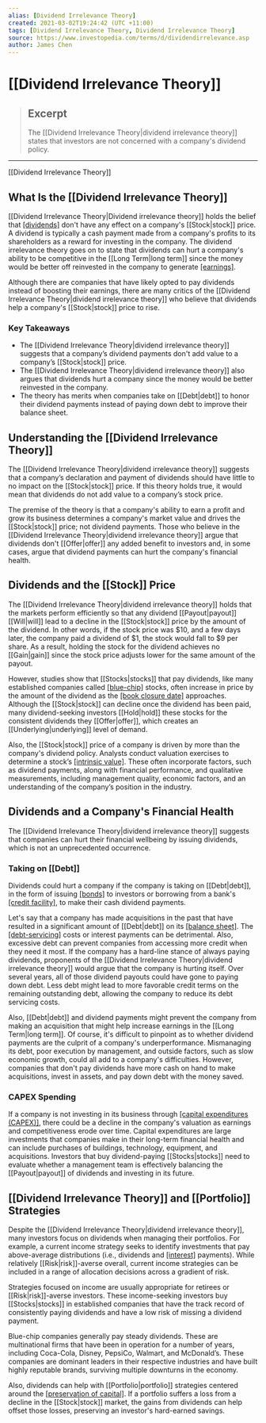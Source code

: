 ```yaml
---
alias: [Dividend Irrelevance Theory]
created: 2021-03-02T19:24:42 (UTC +11:00)
tags: [Dividend Irrelevance Theory, Dividend Irrelevance Theory]
source: https://www.investopedia.com/terms/d/dividendirrelevance.asp
author: James Chen
---
```


# [[Dividend Irrelevance Theory]]

> ## Excerpt
> The [[Dividend Irrelevance Theory|dividend irrelevance theory]] states that investors are not concerned with a company's dividend policy.

---

[[Dividend Irrelevance Theory]]
## What Is the [[Dividend Irrelevance Theory]]

[[Dividend Irrelevance Theory|Dividend irrelevance theory]] holds the belief that [[dividends]](https://www.investopedia.com/terms/d/dividend.asp) don't have any effect on a company's [[Stock|stock]] price. A dividend is typically a cash payment made from a company's profits to its shareholders as a reward for investing in the company. The dividend irrelevance theory goes on to state that dividends can hurt a company's ability to be competitive in the [[Long Term|long term]] since the money would be better off reinvested in the company to generate [[earnings]](https://www.investopedia.com/terms/e/earnings.asp).

Although there are companies that have likely opted to pay dividends instead of boosting their earnings, there are many critics of the [[Dividend Irrelevance Theory|dividend irrelevance theory]] who believe that dividends help a company's [[Stock|stock]] price to rise.

### Key Takeaways

-   The [[Dividend Irrelevance Theory|dividend irrelevance theory]] suggests that a company’s dividend payments don't add value to a company’s [[Stock|stock]] price.
-   The [[Dividend Irrelevance Theory|dividend irrelevance theory]] also argues that dividends hurt a company since the money would be better reinvested in the company.
-   The theory has merits when companies take on [[Debt|debt]] to honor their dividend payments instead of paying down debt to improve their balance sheet.

## Understanding the [[Dividend Irrelevance Theory]]

The [[Dividend Irrelevance Theory|dividend irrelevance theory]] suggests that a company’s declaration and payment of dividends should have little to no impact on the [[Stock|stock]] price. If this theory holds true, it would mean that dividends do not add value to a company’s stock price.

The premise of the theory is that a company's ability to earn a profit and grow its business determines a company's market value and drives the [[Stock|stock]] price; not dividend payments. Those who believe in the [[Dividend Irrelevance Theory|dividend irrelevance theory]] argue that dividends don't [[Offer|offer]] any added benefit to investors and, in some cases, argue that dividend payments can hurt the company's financial health.

## Dividends and the [[Stock]] Price

The [[Dividend Irrelevance Theory|dividend irrelevance theory]] holds that the markets perform efficiently so that any dividend [[Payout|payout]] [[Will|will]] lead to a decline in the [[Stock|stock]] price by the amount of the dividend. In other words, if the stock price was $10, and a few days later, the company paid a dividend of $1, the stock would fall to $9 per share. As a result, holding the stock for the dividend achieves no [[Gain|gain]] since the stock price adjusts lower for the same amount of the payout.

However, studies show that [[Stocks|stocks]] that pay dividends, like many established companies called [[blue-chip]](https://www.investopedia.com/terms/b/bluechip.asp) stocks, often increase in price by the amount of the dividend as the [[book closure date]](https://www.investopedia.com/terms/b/bookclosure.asp) approaches. Although the [[Stock|stock]] can decline once the dividend has been paid, many dividend-seeking investors [[Hold|hold]] these stocks for the consistent dividends they [[Offer|offer]], which creates an [[Underlying|underlying]] level of demand.

Also, the [[Stock|stock]] price of a company is driven by more than the company's dividend policy. Analysts conduct valuation exercises to determine a stock’s [[intrinsic value]](https://www.investopedia.com/terms/i/intrinsicvalue.asp). These often incorporate factors, such as dividend payments, along with financial performance, and qualitative measurements, including management quality, economic factors, and an understanding of the company’s position in the industry.

## Dividends and a Company's Financial Health

The [[Dividend Irrelevance Theory|dividend irrelevance theory]] suggests that companies can hurt their financial wellbeing by issuing dividends, which is not an unprecedented occurrence.

### Taking on [[Debt]]

Dividends could hurt a company if the company is taking on [[Debt|debt]], in the form of issuing [[bonds]](https://www.investopedia.com/terms/b/bond.asp) to investors or borrowing from a bank's [[credit facility]](https://www.investopedia.com/terms/c/creditfacility.asp), to make their cash dividend payments.

Let's say that a company has made acquisitions in the past that have resulted in a significant amount of [[Debt|debt]] on its [[balance sheet]](https://www.investopedia.com/terms/b/balancesheet.asp). The [[debt-servicing]](https://www.investopedia.com/terms/d/debtservice.asp) costs or interest payments can be detrimental. Also, excessive debt can prevent companies from accessing more credit when they need it most. If the company has a hard-line stance of always paying dividends, proponents of the [[Dividend Irrelevance Theory|dividend irrelevance theory]] would argue that the company is hurting itself. Over several years, all of those dividend payouts could have gone to paying down debt. Less debt might lead to more favorable credit terms on the remaining outstanding debt, allowing the company to reduce its debt servicing costs.

Also, [[Debt|debt]] and dividend payments might prevent the company from making an acquisition that might help increase earnings in the [[Long Term|long term]]. Of course, it's difficult to pinpoint as to whether dividend payments are the culprit of a company's underperformance. Mismanaging its debt, poor execution by management, and outside factors, such as slow economic growth, could all add to a company's difficulties. However, companies that don't pay dividends have more cash on hand to make acquisitions, invest in assets, and pay down debt with the money saved.

### CAPEX Spending

If a company is not investing in its business through [[capital expenditures (CAPEX)]](https://www.investopedia.com/terms/c/capitalexpenditure.asp), there could be a decline in the company's valuation as earnings and competitiveness erode over time. Capital expenditures are large investments that companies make in their long-term financial health and can include purchases of buildings, technology, equipment, and acquisitions. Investors that buy dividend-paying [[Stocks|stocks]] need to evaluate whether a management team is effectively balancing the [[Payout|payout]] of dividends and investing in its future.

## [[Dividend Irrelevance Theory]] and [[Portfolio]] Strategies

Despite the [[Dividend Irrelevance Theory|dividend irrelevance theory]], many investors focus on dividends when managing their portfolios. For example, a current income strategy seeks to identify investments that pay above-average distributions (i.e., dividends and [[interest]](https://www.investopedia.com/terms/i/interest.asp) payments). While relatively [[Risk|risk]]-averse overall, current income strategies can be included in a range of allocation decisions across a gradient of risk.

Strategies focused on income are usually appropriate for retirees or [[Risk|risk]]-averse investors. These income-seeking investors buy [[Stocks|stocks]] in established companies that have the track record of consistently paying dividends and have a low risk of missing a dividend payment.

Blue-chip companies generally pay steady dividends. These are multinational firms that have been in operation for a number of years, including Coca-Cola, Disney, PepsiCo, Walmart, and McDonald’s. These companies are dominant leaders in their respective industries and have built highly reputable brands, surviving multiple downturns in the economy.

Also, dividends can help with [[Portfolio|portfolio]] strategies centered around the [[preservation of capital]](https://www.investopedia.com/terms/p/preservationofcapital.asp). If a portfolio suffers a loss from a decline in the [[Stock|stock]] market, the gains from dividends can help offset those losses, preserving an investor's hard-earned savings.
